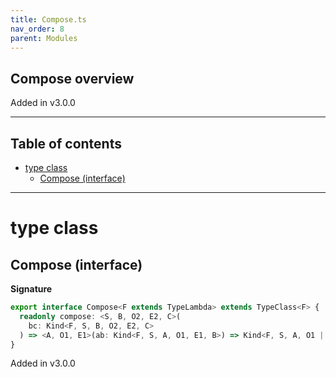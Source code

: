 ```yaml
---
title: Compose.ts
nav_order: 8
parent: Modules
---
```


## Compose overview

Added in v3.0.0

---

<h2 class="text-delta">Table of contents</h2>

- [type class](#type-class)
  - [Compose (interface)](#compose-interface)

---

# type class

## Compose (interface)

**Signature**

```ts
export interface Compose<F extends TypeLambda> extends TypeClass<F> {
  readonly compose: <S, B, O2, E2, C>(
    bc: Kind<F, S, B, O2, E2, C>
  ) => <A, O1, E1>(ab: Kind<F, S, A, O1, E1, B>) => Kind<F, S, A, O1 | O2, E1 | E2, C>
}
```

Added in v3.0.0
